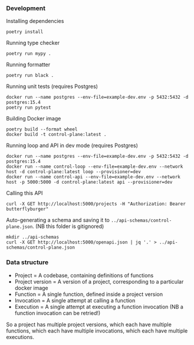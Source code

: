 ### Development

Installing dependencies
```commandline
poetry install
```

Running type checker
```commandline
poetry run mypy .
```

Running formatter
```commandline
poetry run black .
```

Running unit tests (requires Postgres)
```commandline
docker run --name postgres --env-file=example-dev.env -p 5432:5432 -d postgres:15.4
poetry run pytest
```

Building Docker image
```commandline
poetry build --format wheel
docker build -t control-plane:latest .
```

Running loop and API in dev mode (requires Postgres)
```commandline
docker run --name postgres --env-file=example-dev.env -p 5432:5432 -d postgres:15.4
docker run --name control-loop --env-file=example-dev.env --network host -d control-plane:latest loop --provisioner=dev
docker run --name control-api --env-file=example-dev.env --network host -p 5000:5000 -d control-plane:latest api --provisioner=dev
```

Calling this API
```commandline
curl -X GET http://localhost:5000/projects -H "Authorization: Bearer butterflyburger"
```

Auto-generating a schema and saving it to `../api-schemas/control-plane.json`. (NB this folder is gitignored)
```commandline
mkdir ../api-schemas
curl -X GET http://localhost:5000/openapi.json | jq '.' > ../api-schemas/control-plane.json
```


### Data structure

- Project = A codebase, containing definitions of functions
- Project version = A version of a project, corresponding to a particular docker image
- Function = A single function, defined inside a project version
- Invocation = A single attempt at calling a function
- Execution = A single attempt at executing a function invocation (NB a function invocation can be retried!)

So a project has multiple project versions, which each have multiple functions, which each have multiple invocations,
which each have multiple executions.
